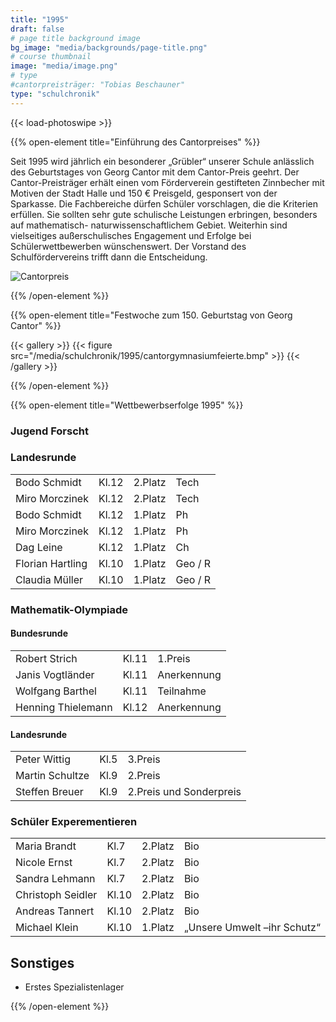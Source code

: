 ```yaml
---
title: "1995"
draft: false
# page title background image
bg_image: "media/backgrounds/page-title.png"
# course thumbnail
image: "media/image.png"
# type
#cantorpreisträger: "Tobias Beschauner"
type: "schulchronik"
---
```


{{< load-photoswipe >}}

{{% open-element title="Einführung des Cantorpreises" %}}

Seit 1995 wird jährlich ein besonderer „Grübler“ unserer Schule anlässlich des Geburtstages von Georg Cantor mit dem Cantor-Preis geehrt.
Der Cantor-Preisträger erhält einen vom Förderverein gestifteten Zinnbecher mit Motiven der Stadt Halle und 150 € Preisgeld, gesponsert von der Sparkasse.
Die Fachbereiche dürfen Schüler vorschlagen, die die Kriterien erfüllen. Sie sollten sehr gute schulische Leistungen erbringen, besonders auf mathematisch- naturwissenschaftlichem Gebiet. Weiterhin sind vielseitiges außerschulisches Engagement und Erfolge bei Schülerwettbewerben wünschenswert. Der Vorstand des Schulfördervereins trifft dann die Entscheidung.

![Cantorpreis](/media/schulchronik/1995/cantorpreis.png)

{{% /open-element %}}

{{% open-element title="Festwoche zum 150. Geburtstag von Georg Cantor" %}}

{{< gallery >}}
  {{< figure src="/media/schulchronik/1995/cantorgymnasiumfeierte.bmp" >}}
{{< /gallery >}}

{{% /open-element %}}

{{% open-element title="Wettbewerbserfolge 1995" %}}

### Jugend Forscht

### Landesrunde

|||||
|-|-|-|-|
|Bodo Schmidt|Kl.12|2.Platz|Tech|
|Miro Morczinek|Kl.12|2.Platz|Tech|
|Bodo Schmidt|Kl.12|1.Platz|Ph|
|Miro Morczinek|Kl.12|1.Platz|Ph|
|Dag Leine|Kl.12|1.Platz|Ch|
|Florian Hartling|Kl.10|1.Platz|Geo / R|
|Claudia Müller|Kl.10|1.Platz|Geo / R|

### Mathematik-Olympiade

#### Bundesrunde

||||
|-|-|-|
|Robert Strich|Kl.11|1.Preis|
|Janis Vogtländer|Kl.11|Anerkennung|
|Wolfgang Barthel|Kl.11|Teilnahme|
|Henning Thielemann|Kl.12|Anerkennung|

#### Landesrunde

||||
|-|-|-|
|Peter Wittig|Kl.5|3.Preis|
|Martin Schultze|Kl.9|2.Preis|
|Steffen Breuer|Kl.9|2.Preis und Sonderpreis|

### Schüler Experementieren

|||||
|-|-|-|-|
|Maria Brandt|Kl.7|2.Platz|Bio|
|Nicole Ernst|Kl.7|2.Platz|Bio|
|Sandra Lehmann|Kl.7|2.Platz|Bio|
|Christoph Seidler|Kl.10|2.Platz|Bio|
|Andreas Tannert|Kl.10|2.Platz|Bio|
|Michael Klein|Kl.10|1.Platz|„Unsere Umwelt –ihr Schutz“|

## Sonstiges

- Erstes Spezialistenlager

{{% /open-element %}}
